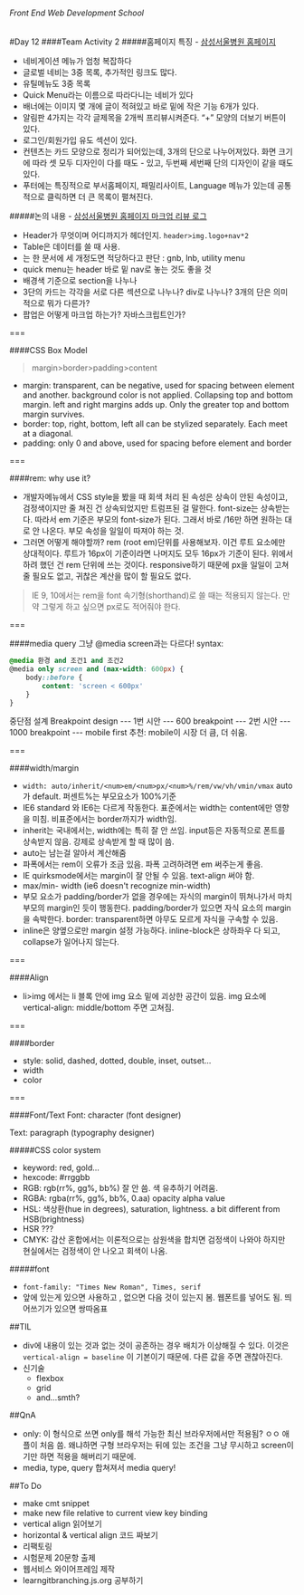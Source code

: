 ###### Front End Web Development School

#Day 12
####Team Activity 2
#####홈페이지 특징 - [삼성서울병원 홈페이지](http://www.samsunghospital.com/home/main/index.do)
- 네비게이션 메뉴가 엄청 복잡하다
- 글로벌 네비는 3중 목록, 추가적인 링크도 많다.
- 유틸메뉴도 3중 목록
- Quick Menu라는 이름으로 따라다니는 네비가 있다
- 배너에는 이미지 몇 개에 글이 적혀있고 바로 밑에 작은 기능 6개가 있다.
- 알림판 4가지는 각각 글제목을 2개씩 프리뷰시켜준다. “+” 모양의 더보기 버튼이 있다.
- 로그인/회원가입 유도 섹션이 있다. 
- 컨텐츠는 카드 모양으로 정리가 되어있는데, 3개의 단으로 나누어져있다. 화면 크기에 따라 셋 모두 디자인이 다를 때도 - 있고, 두번째 세번째 단의 디자인이 같을 때도 있다.
- 푸터에는 특징적으로 부서홈페이지, 패밀리사이트, Language 메뉴가 있는데 공통적으로 클릭하면 더 큰 목록이 펼쳐진다.

#####논의 내용 - [삼성서울병원 홈페이지 마크업 리뷰 로그](https://docs.google.com/document/d/1scLdJOZ2OWT_CU7WezqFqRUPDPKwr0Ryc_U72UjUhCw/edit)
- Header가 무엇이며 어디까지가 헤더인지. `header>img.logo+nav*2`
- Table은 데이터를 쓸 때 사용.
- <nav>는 한 문서에 세 개정도면 적당하다고 판단 :  gnb, lnb, utility menu
- quick menu는 header 바로 밑 nav로 놓는 것도 좋을 것
- 배경색 기준으로 section을 나누나
- 3단의 카드는 각각을 서로 다른 섹션으로 나누나? div로 나누나? 3개의 단은 의미적으로 뭐가 다른가?
- 팝업은 어떻게 마크업 하는가? 자바스크립트인가? 



===

####CSS Box Model
> margin>border>padding>content

- margin: transparent, can be negative, used for spacing between element and another. background color is not applied. Collapsing top and bottom margin. left and right margins adds up. Only the greater top and bottom margin survives. 
- border: top, right, bottom, left all can be stylized separately. Each meet at a diagonal. 
- padding: only 0 and above, used for spacing before element and border

===

####rem: why use it? 
- 개발자메뉴에서 CSS style을 봤을 때 회색 처리 된 속성은 상속이 안된 속성이고, 검정색이지만 줄 쳐진 건 상속되었지만 트럼프된 걸 말한다. font-size는 상속받는다. 따라서 em 기준은 부모의 font-size가 된다. 그래서 바로 /16만 하면 원하는 대로 안 나온다. 부모 속성을 일일이 따져야 하는 것.
- 그러면 어떻게 해야할까? rem (root em)단위를 사용해보자. 이건 루트 요소에만 상대적이다. 루트가 16px이 기준이라면 나머지도 모두 16px가 기준이 된다. 위에서 하려 했던 건 rem 단위에 쓰는 것이다. responsive하기 때문에 px을 일일이 고쳐줄 필요도 없고, 귀찮은 계산을 많이 할 필요도 없다. 

> IE 9, 10에서는 rem을 font 속기형(shorthand)로 쓸 때는 적용되지 않는다. 만약 그렇게 하고 싶으면 px로도 적어줘야 한다. 

===

####media query
그냥 @media screen과는 다르다!
syntax:
```css
@media 환경 and 조건1 and 조건2
@media only screen and (max-width: 600px) {
	body::before {
		content: 'screen < 600px'
	}
}
```
중단점 설계 Breakpoint design
--- 1번 시안 --- 600 breakpoint --- 2번 시안 --- 1000 breakpoint ---
mobile first 추천: mobile이 시장 더 큼, 더 쉬움.

===

####width/margin
- `width: auto/inherit/<num>em/<num>px/<num>%/rem/vw/vh/vmin/vmax` auto가 default. 퍼센트%는 부모요소가 100%기준
- IE6 standard 와 IE6는 다르게 작동한다. 표준에서는 width는 content에만 영향을 미침. 비표준에서는 border까지가 width임.
- inherit는 국내에서는, width에는 특히 잘 안 쓰임. input등은 자동적으로 폰트를 상속받지 않음. 강제로 상속받게 할 때 많이 씀.
- auto는 남는걸 알아서 계산해줌
- 파폭에서는 rem이 오류가 조금 있음. 파폭 고려하려면 em 써주는게 좋음.
- IE quirksmode에서는 margin이 잘 안될 수 있음. text-align 써야 함.
- max/min- width (ie6 doesn't recognize min-width)
- 부모 요소가 padding/border가 없을 경우에는 자식의 margin이 뛰쳐나가서 마치 부모의 margin인 듯이 행동한다. padding/border가 있으면 자식 요소의 margin을 속박한다. border: transparent하면 아무도 모르게 자식을 구속할 수 있음.
- inline은 양옆으로만 margin 설정 가능하다. inline-block은 상하좌우 다 되고, collapse가 일어나지 않는다. 

===

####Align
- li>img 에서는 li 블록 안에 img 요소 밑에 괴상한 공간이 있음. img 요소에 vertical-align: middle/bottom 주면 고쳐짐.

===

####border
- style: solid, dashed, dotted, double, inset, outset...
- width
- color

===

####Font/Text
Font: character (font designer)

Text: paragraph (typography designer)

#####CSS color system
- keyword: red, gold...
- hexcode: #rrggbb
- RGB: rgb(rr%, gg%, bb%) 잘 안 씀. 색 유추하기 어려움.
- RGBA: rgba(rr%, gg%, bb%, 0.aa) opacity alpha value
- HSL: 색상환(hue in degrees), saturation, lightness. a bit different from HSB(brightness)
- HSR  ???
- CMYK: 감산 혼합에서는 이론적으로는 삼원색을 합치면 검정색이 나와야 하지만 현실에서는 검정색이 안 나오고 회색이 나옴.

#####font
- `font-family: "Times New Roman", Times, serif`
- 앞에 있는게 있으면 사용하고 , 없으면 다음 것이 있는지 봄. 웹폰트를 넣어도 됨. 띄어쓰기가 있으면 쌍따옴표

##TIL
- div에 내용이 있는 것과 없는 것이 공존하는 경우 배치가 이상해질 수 있다. 이것은 `vertical-align = baseline` 이 기본이기 때문에. 다른 값을 주면 괜찮아진다.
- 신기술
	- flexbox
	- grid
	- and...smth?


##QnA
- only: 이 형식으로 쓰면 only를 해석 가능한 최신 브라우저에서만 적용됨? ㅇㅇ 애플이 처음 씀. 왜냐하면 구형 브라우저는 뒤에 있는 조건을 그냥 무시하고 screen이기만 하면 적용을 해버리기 때문에.
- media, type, query 합쳐져서 media query!


##To Do
- make cmt snippet
- make new file relative to current view key binding
- vertical align 읽어보기
- horizontal & vertical align 코드 짜보기
- 리팩토링
- 시험문제 20문항 출제
- 웹서비스 와이어프레임 제작
- learngitbranching.js.org 공부하기